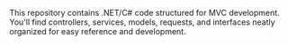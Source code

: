 This repository contains .NET/C# code structured for MVC development. You'll find controllers, services, models, requests, and interfaces neatly organized for easy reference and development.
